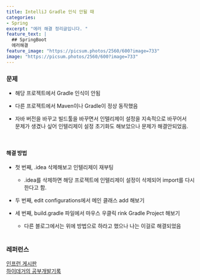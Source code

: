 ```yaml
---
title: IntelliJ Gradle 인식 안될 때
categories:
- Spring
excerpt: "에러 해결 정리글입니다. "
feature_text: |
  ## SpringBoot
  에러해결
feature_image: "https://picsum.photos/2560/600?image=733"
image: "https://picsum.photos/2560/600?image=733"
---
```


### 문제
- 해당 프로젝트에서 Gradle 인식이 안됨
- 다른 프로젝트에서 Maven이나 Gradle이 정상 동작했음
- 자바 버전을 바꾸고 빌드툴을 바꾸면서 인텔리제이 설정을 지속적으로 바꾸어서 <br/> 문제가 생겼나 싶어 인텔리제이 설정 초기화도 해보았으나 문제가 해결안되었음.

    <br/>

#### 해결 방법
-  첫 번째, .idea 삭제해보고 인텔리제이 재부팅
	- .idea를 삭제하면 해당 프로젝트에 인텔리제이 설정이 삭제되어 import를 다시 한다고 함.
- 두 번째, edit configurations에서 메인 클래스 add 해보기
-  세 번째, build.gradle 파일에서 마우스 우클릭 rink Gradle Project 해보기
	- 다른 블로그에서는 위에 방법으로 하라고 했으나 나는 이걸로 해결되었음

   <br/>

### 레퍼런스
[인프런 게시판](https://www.inflearn.com/questions/272493) <br/>
[하이데거의 공부개발기록](https://hi-degger.tistory.com/26)

